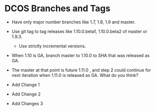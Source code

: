 # DCOS Branches and Tags

* Have only major number branches like 1.7, 1.8, 1.9 and master.

* Use git tag to tag releases like 1.10.0.beta1, 1.10.0.beta2 of master or 1.9.3. 
  * Use strictly incremental versions.

* When 1.10 is GA, branch master to 1.10.0 to SHA that was released as GA.

* The master at that point is future 1.11.0 , and step 2 could continue for next iteration when 1.11.0 is released as GA.
What do you think?

* Add Change 1
* Add Change 2
* Add Changes 3
